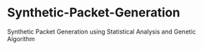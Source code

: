 # Synthetic-Packet-Generation
Synthetic Packet Generation using Statistical Analysis and Genetic Algorithm
